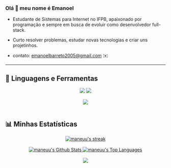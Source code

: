 ### Olá 👋 meu nome é Emanoel

* Estudante de Sistemas para Internet no IFPB, apaixonado por programação e sempre em busca de evoluir como desenvolvedor full-stack.

* Curto resolver problemas, estudar novas tecnologias e criar uns projetinhos.

* contato: emanoelbarreto2005@gmail.com ✉️

---

## 🚀 Linguagens e Ferramentas

<div align="center">
    <img src="https://skillicons.dev/icons?i=python,html,css,tailwind,javascript,mysql" />
    <img src="https://skillicons.dev/icons?i=git,github,vscode" /><br>
</div>

<br>

<div align="center">
    <img src="https://user-images.githubusercontent.com/73097560/115834477-dbab4500-a447-11eb-908a-139a6edaec5c.gif" />
</div>

<br>

## 📊 Minhas Estatísticas

<div align="center">
    <a href="https://github-readme-streak-stats.herokuapp.com">
        <img alt="maneuu's streak" src="https://github-readme-streak-stats.herokuapp.com/?user=maneuu&theme=black-ice&hide_border=true&stroke=0000&background=060A0CD0" />
    </a>
</div>

<br>

<div align="center">
    <a href="https://github.com/anuraghazra/github-readme-stats">
        <img alt="maneuu's Github Stats" src="https://github-readme-stats.vercel.app/api?username=maneuu&show_icons=true&count_private=true&theme=react&hide_border=true&bg_color=0D1117" />
    </a>
    <a href="https://github.com/anuraghazra/github-readme-stats">
        <img alt="maneuu's Top Languages" src="https://github-readme-stats.vercel.app/api/top-langs/?username=maneuu&langs_count=8&count_private=true&layout=compact&theme=react&hide_border=true&bg_color=0D1117" />
    </a>
</div>

<br>

<div align="center">
    <img src="https://user-images.githubusercontent.com/73097560/115834477-dbab4500-a447-11eb-908a-139a6edaec5c.gif" />
</div>

<br>
